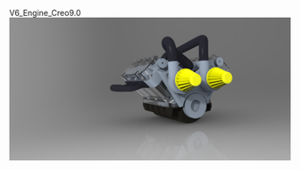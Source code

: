 V6_Engine_Creo9.0
![v6_engine](https://github.com/yschauhan100/V6_Engine_Creo9.0/blob/main/V6_Engine.png)
